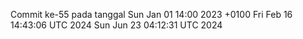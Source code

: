 Commit ke-55 pada tanggal Sun Jan 01 14:00 2023 +0100
Fri Feb 16 14:43:06 UTC 2024
Sun Jun 23 04:12:31 UTC 2024
